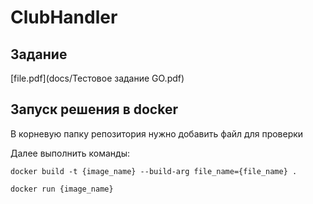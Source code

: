 # ClubHandler

## Задание
[file.pdf](docs/Тестовое задание GO.pdf)

## Запуск решения в docker

<p> В корневую папку репозитория нужно добавить файл для проверки </p>
<p>Далее выполнить команды:</p>

```command
docker build -t {image_name} --build-arg file_name={file_name} .
```

```command
docker run {image_name}
```
